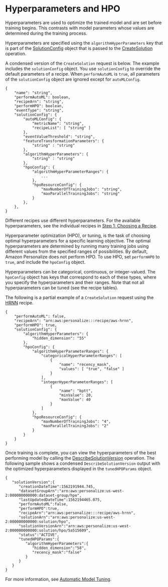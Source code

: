 # Hyperparameters and HPO<a name="customizing-solution-config-hpo"></a>

Hyperparameters are used to optimize the trained model and are set before training begins\. This contrasts with model parameters whose values are determined during the training process\.

Hyperparameters are specified using the `algorithmHyperParameters` key that is part of the [SolutionConfig](API_SolutionConfig.md) object that is passed to the [CreateSolution](API_CreateSolution.md) operation\.

A condensed version of the `CreateSolution` request is below\. The example includes the `solutionConfig` object\. You use `solutionConfig` to override the default parameters of a recipe\. When `performAutoML` is `true`, all parameters of the `solutionConfig` object are ignored except for `autoMLConfig`\. 

```
{
    "name": "string",
    "performAutoML": boolean,
    "recipeArn": "string",
    "performHPO": boolean,
    "eventType": "string",
    "solutionConfig": {
        "autoMLConfig": {
            "metricName": "string",
            "recipeList": [ "string" ]
        },
        "eventValueThreshold": "string",
        "featureTransformationParameters": {
            "string" : "string"
        },
        "algorithmHyperParameters": {
            "string" : "string"
        },
        "hpoConfig": {
            "algorithmHyperParameterRanges": {
                ...
            },
            "hpoResourceConfig": {
                "maxNumberOfTrainingJobs": "string",
                "maxParallelTrainingJobs": "string"
            }
        },
    },
}
```

Different recipes use different hyperparameters\. For the available hyperparameters, see the individual recipes in [Step 1: Choosing a Recipe](working-with-predefined-recipes.md)\.

Hyperparameter optimization \(HPO\), or tuning, is the task of choosing optimal hyperparameters for a specific learning objective\. The optimal hyperparameters are determined by running many training jobs using different values from the specified ranges of possibilities\. By default, Amazon Personalize does not perform HPO\. To use HPO, set `performHPO` to `true`, and include the `hpoConfig` object\.

Hyperparameters can be categorical, continuous, or integer\-valued\. The `hpoConfig` object has keys that correspond to each of these types, where you specify the hyperparameters and their ranges\. Note that not all hyperparameters can be tuned \(see the recipe tables\)\.

The following is a partial example of a `CreateSolution` request using the [HRNN](native-recipe-hrnn.md) recipe\.

```
{
    "performAutoML": false,
    "recipeArn": "arn:aws:personalize:::recipe/aws-hrnn",
    "performHPO": true,
    "solutionConfig": {
        "algorithmHyperParameters": {
            "hidden_dimension": "55"
        },
        "hpoConfig": {
            "algorithmHyperParameterRanges": {
                "categoricalHyperParameterRanges": [
                    {
                        "name": "recency_mask",
                        "values": [ "true", "false" ]
                    }
                ],
                "integerHyperParameterRanges": [
                    {
                        "name": "bptt",
                        "minValue": 20,
                        "maxValue": 40
                    }
                ]
            },
            "hpoResourceConfig": {
                "maxNumberOfTrainingJobs": "4",
                "maxParallelTrainingJobs": "2"
            }
        }
    }
}
```

Once training is complete, you can view the hyperparameters of the best performing model by calling the [DescribeSolutionVersion](API_DescribeSolutionVersion.md) operation\. The following sample shows a condensed `DescribeSolutionVersion` output with the optimized hyperparameters displayed in the `tunedHPOParams` object\.

```
{
   "solutionVersion":{
      "creationDateTime":1562191944.745,
      "datasetGroupArn":"arn:aws:personalize:us-west-2:000000000000:dataset-group/hpo",
      "lastUpdatedDateTime":1562194465.075,
      "performAutoML":false,
      "performHPO":true,
      "recipeArn":"arn:aws:personalize:::recipe/aws-hrnn",
      "solutionArn":"arn:aws:personalize:us-west-2:000000000000:solution/hpo",
      "solutionVersionArn":"arn:aws:personalize:us-west-2:000000000000:solution/hpo/5a515609",
      "status":"ACTIVE",
      "tunedHPOParams":{
         "algorithmHyperParameters":{
            "hidden_dimension":"58",
            "recency_mask":"false"
         }
      }
   }
}
```

For more information, see [Automatic Model Tuning](https://docs.aws.amazon.com/sagemaker/latest/dg/automatic-model-tuning.html)\.